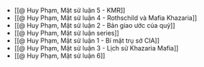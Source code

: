 - [[@ Huy Phạm, Mật sử luận 5 - KMR]]
- [[@ Huy Phạm, Mật sử luận 4 - Rothschild và Mafia Khazaria]]
- [[@ Huy Phạm, Mật sử luận 2 - Bản giao ước của quỷ]]
- [[@ Huy Pham, Mật sử luận series]]
- [[@ Huy Phạm, Mật sử luận 1 - Bí mật trụ sở CIA]]
- [[@ Huy Phạm, Mật sử luận 3 - Lịch sử Khazaria Mafia]]
- [[@ Huy Phạm, Mật sử luận 6]]
